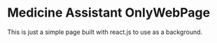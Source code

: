 # Medicine Assistant OnlyWebPage

This is just a simple page built with react.js to use as a background.
